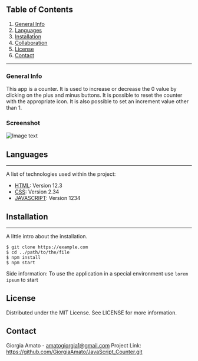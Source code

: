 ## Table of Contents
1. [General Info](#general-info)
2. [Languages](#languages)
3. [Installation](#installation)
4. [Collaboration](#collaboration)
5. [License](#license)
6. [Contact](#contact)

***
### General Info
This app is a counter. It is used to increase or decrease the 0 value by clicking on the plus and minus buttons.
It is possible to reset the counter with the appropriate icon.
It is also possible to set an increment value other than 1.
### Screenshot
![Image text](https://www.united-internet.de/fileadmin/user_upload/Brands/Downloads/Logo_IONOS_by.jpg)
## Languages
***
A list of technologies used within the project:
* [HTML](https://example.com): Version 12.3 
* [CSS](https://example.com): Version 2.34
* [JAVASCRIPT](https://example.com): Version 1234
## Installation
***
A little intro about the installation.
```
$ git clone https://example.com
$ cd ../path/to/the/file
$ npm install
$ npm start
```
Side information: To use the application in a special environment use ```lorem ipsum``` to start

## License
Distributed under the MIT License. See LICENSE for more information.
## Contact
Giorgia Amato - amatogiorgia1@gmail.com
Project Link: https://github.com/GiorgiaAmato/JavaScript_Counter.git
